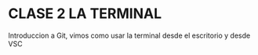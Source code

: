 # CLASE 2 LA TERMINAL

Introduccion a Git, vimos como usar la terminal desde el escritorio y desde VSC
